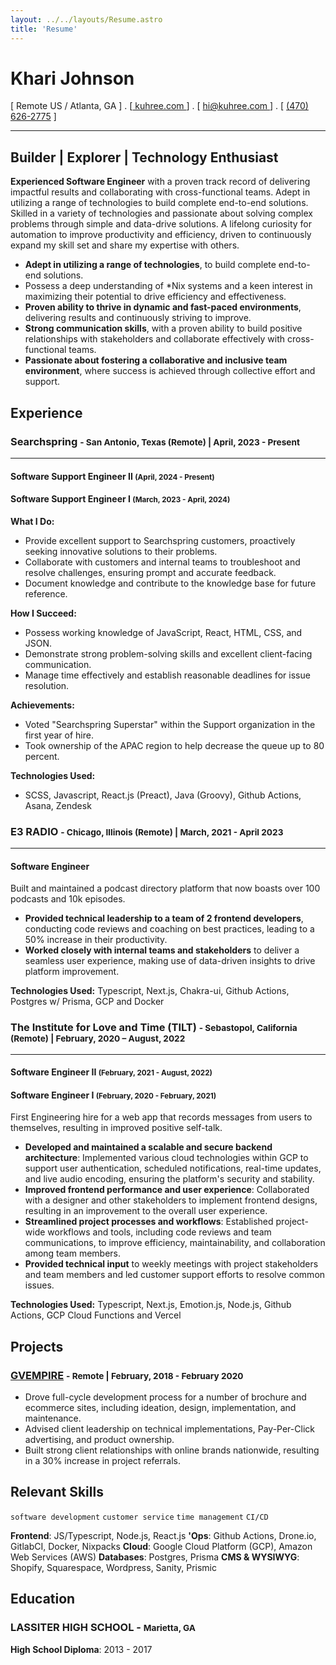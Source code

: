 ```yaml
---
layout: ../../layouts/Resume.astro
title: 'Resume'
---
```


# Khari Johnson

[ Remote US / Atlanta, GA ] . [[ kuhree.com ](https://kuhree.com)] . [ [ hi@kuhree.com ](mailto:hi+resume@kuhree.com) ] . [ [(470) 626-2775](telto:+14706262775) ]

<hr class="my-4" />

## Builder | Explorer | Technology Enthusiast

**Experienced Software Engineer** with a proven track record of delivering impactful results and collaborating with cross-functional teams. Adept in utilizing a range of technologies to build complete end-to-end solutions. Skilled in a variety of technologies and passionate about solving complex problems through simple and data-drive solutions. A lifelong curiosity for automation to improve productivity and efficiency, driven to continuously expand my skill set and share my expertise with others.

- **Adept in utilizing a range of technologies**, to build complete end-to-end solutions.
- Possess a deep understanding of \*Nix systems and a keen interest in maximizing their potential to drive efficiency and effectiveness.
- **Proven ability to thrive in dynamic and fast-paced environments**, delivering results and continuously striving to improve.
- **Strong communication skills**, with a proven ability to build positive relationships with stakeholders and collaborate effectively with cross-functional teams.
- **Passionate about fostering a collaborative and inclusive team environment**, where success is achieved through collective effort and support.

## Experience

### Searchspring <small class="font-light">- San Antonio, Texas (Remote) | April, 2023 - Present</small>

<hr class="my-2" />

#### **Software Support Engineer II** <small class="font-light">(April, 2024 - Present)</small>

#### **Software Support Engineer I** <small class="font-light">(March, 2023 - April, 2024)</small>

**What I Do:**

- Provide excellent support to Searchspring customers, proactively seeking innovative solutions to their problems.
- Collaborate with customers and internal teams to troubleshoot and resolve challenges, ensuring prompt and accurate feedback.
- Document knowledge and contribute to the knowledge base for future reference.

**How I Succeed:**

- Possess working knowledge of JavaScript, React, HTML, CSS, and JSON.
- Demonstrate strong problem-solving skills and excellent client-facing communication.
- Manage time effectively and establish reasonable deadlines for issue resolution.

**Achievements:**

- Voted "Searchspring Superstar" within the Support organization in the first year of hire.
- Took ownership of the APAC region to help decrease the queue up to 80 percent.

**Technologies Used:**

- SCSS, Javascript, React.js (Preact), Java (Groovy), Github Actions, Asana, Zendesk

### E3 RADIO <small class="font-light">- Chicago, Illinois (Remote) | March, 2021 - April 2023</small>

<hr class="my-2" />

#### **Software Engineer**

Built and maintained a podcast directory platform that now boasts over 100 podcasts and 10k episodes.

- **Provided technical leadership to a team of 2 frontend developers**, conducting code reviews and coaching on best practices, leading to a 50% increase in their productivity.
- **Worked closely with internal teams and stakeholders** to deliver a seamless user experience, making use of data-driven insights to drive platform improvement.

**Technologies Used:** Typescript, Next.js, Chakra-ui, Github Actions, Postgres w/ Prisma, GCP and Docker

### The Institute for Love and Time (TILT) <small class="font-light">- Sebastopol, California (Remote) | February, 2020 – August, 2022 </small>

<hr class="my-2" />

#### **Software Engineer II** <small class="font-light">(February, 2021 - August, 2022)</small>

#### **Software Engineer I** <small class="font-light">(February, 2020 - February, 2021)</small>

First Engineering hire for a web app that records messages from users to themselves, resulting in improved positive self-talk.

- **Developed and maintained a scalable and secure backend architecture**: Implemented various cloud technologies within GCP to support user authentication, scheduled notifications, real-time updates, and live audio encoding, ensuring the platform's security and stability.
- **Improved frontend performance and user experience**: Collaborated with a designer and other stakeholders to implement frontend designs, resulting in an improvement to the overall user experience.
- **Streamlined project processes and workflows**: Established project-wide workflows and tools, including code reviews and team communications, to improve efficiency, maintainability, and collaboration among team members.
- **Provided technical input** to weekly meetings with project stakeholders and team members and led customer support efforts to resolve common issues.

**Technologies Used:** Typescript, Next.js, Emotion.js, Node.js, Github Actions, GCP Cloud Functions and Vercel

<!-- ## Awards & Recognition -->
<!---->
<!-- - Winner TechCrunch Disrupt 2001 -->
<!-- - People Magazine's sexiest man alive at 123 My Address, MyCity, TX -->

## Projects

### [GVEMPIRE](https://gvempire.com) <small class="font-light">- Remote | February, 2018 - February 2020</small>

- Drove full-cycle development process for a number of brochure and ecommerce sites, including ideation, design, implementation, and maintenance.
- Advised client leadership on technical implementations, Pay-Per-Click advertising, and product ownership.
- Built strong client relationships with online brands nationwide, resulting in a 30% increase in project referrals.

<!-- **Electrician's Apprentice** (2019 | Colorado Springs, CO) -->
<!---->
<!-- Through my apprenticeship, I learned the importance of attention to detail and the value of effective communication, both of which have helped me in my work as a software developer. -->
<!---->
<!-- - Gained hands-on experience with electrical systems and learned to safely install and repair wiring, lighting, and electrical equipment -->
<!-- - Developed strong problem-solving skills, honing my ability to diagnose and fix complex electrical issues. -->

<!-- **Sound Technician / Photographer** (2019 | Colorado Springs, CO) -->
<!---->
<!-- As a Sound Technician/Photographer for a local band, I was responsible for setting up, operating, and maintaining the audio and lighting equipment used in live performances. In addition, I was responsible for capturing visually stunning images that showcased the essence of the band. -->
<!---->
<!-- - I gained experience in fast-paced, low-light photography, as well as sound reinforcement and mixing techniques. -->
<!-- - These skills helped the band by providing high-quality, visually stunning images and sound for live performances, enhancing the overall experience for the audience and helping to promote the band. -->

## Relevant Skills

`software development`
`customer service`
`time management`
`CI/CD`

**Frontend**: JS/Typescript, Node.js, React.js
**'Ops**: Github Actions, Drone.io, GitlabCI, Docker, Nixpacks
**Cloud**: Google Cloud Platform (GCP), Amazon Web Services (AWS)
**Databases**: Postgres, Prisma
**CMS & WYSIWYG**: Shopify, Squarespace, Wordpress, Sanity, Prismic

## Education

### LASSITER HIGH SCHOOL - <small class="font-light">Marietta, GA</small>

**High School Diploma**: 2013 - 2017
